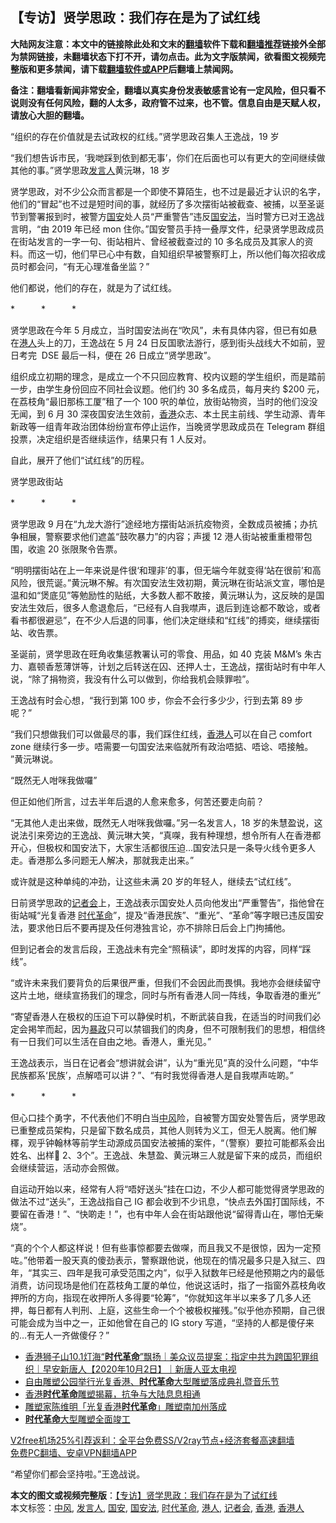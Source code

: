  <h2>【专访】贤学思政：我们存在是为了试红线</h2> <p class="notice"><b>大陆网友注意：本文中的链接除此处和文末的<a href="https://github.com/bannedbook/fanqiang" >翻墙</a>软件下载和<a href="https://github.com/killgcd/justmysocks/blob/master/README.md">翻墙推荐</a>链接外全部为禁网链接，未翻墙状态下打不开，请勿点击。此为文字版禁闻，欲看图文视频完整版和更多禁闻，请下载<a href="https://github.com/bannedbook/fanqiang">翻墙软件或APP</a>后翻墙上禁闻网。</p><p>备注：翻墙看新闻非常安全，翻墙以真实身份发表敏感言论有一定风险，但只看不说则没有任何风险，翻的人太多，政府管不过来，也不管。信息自由是天赋人权，请放心大胆的翻墙。</b></p>  <div class="entry">  <p>“组织的存在价值就是去试政权的红线。”贤学思政召集人王逸战，19 岁</p> <p>“我们想告诉市民，‘我哋踩到依到都无事’，你们在后面也可以有更大的空间继续做其他的事。”贤学思政<a href="https://www.bannedbook.org/bnews/tag/%E5%8F%91%E8%A8%80%E4%BA%BA/" class="st_tag internal_tag" rel="tag" title="标签 发言人 下的日志">发言人</a>黄沅琳，18 岁</p> <p>贤学思政，对不少公众而言都是一个即使不算陌生，也不过是最近才认识的名字，他们的“冒起”也不过是短时间的事，就经历了多次摆街站被截查、被捕，以至圣诞节到警署报到时，被警方<a href="https://www.bannedbook.org/bnews/tag/%E5%9B%BD%E5%AE%89/" class="st_tag internal_tag" rel="tag" title="标签 国安 下的日志">国安</a>处人员“严重警告”违反<a href="https://www.bannedbook.org/bnews/tag/%e5%9b%bd%e5%ae%89%e6%b3%95/" class="st_tag internal_tag" rel="tag" title="标签 国安法 下的日志">国安法</a>，当时警方已对王逸战言明，“由 2019 年已经 mon 住你。”国安警员手持一叠厚文件，纪录贤学思政成员在街站发言的一字一句、街站相片、曾经被截查过的 10 多名成员及其家人的资料。而这一切，他们早已心中有数，自知组织早被警察盯上，所以他们每次招收成员时都会问，“有无心理准备坐监？”</p> <p>他们都说，他们的存在，就是为了试红线。</p> <p>*　　　*　　　*</p> <p>贤学思政在今年 5 月成立，当时国安法尚在“吹风”，未有具体内容，但已有如悬在<a href="https://www.bannedbook.org/bnews/tag/%e6%b8%af%e4%ba%ba/" class="st_tag internal_tag" rel="tag" title="标签 港人 下的日志">港人</a>头上的刀，王逸战在 5 月 24 日反国歌法游行，感到街头战线大不如前，翌日考完  DSE 最后一科，便在 26 日成立“贤学思政”。</p> <p>组织成立初期的理念，是成立一个不只回应教育、校内议题的学生组织，而是踏前一步，由学生身份回应不同社会议题。他们约 30 多名成员，每月夹约 $200 元，在荔枝角“最旧那栋工厦”租了一个 100 呎的单位，放街站物资，当时的他们没没无闻，到 6 月 30 深夜国安法生效前，<a href="https://www.bannedbook.org/bnews/tag/%e9%a6%99%e6%b8%af/" class="st_tag internal_tag" rel="tag" title="标签 香港 下的日志">香港</a>众志、本土民主前线、学生动源、青年新政等一组青年政治团体纷纷宣布停止运作，当晚贤学思政成员在 Telegram 群组投票，决定组织是否继续运作，结果只有 1 人反对。</p>  <p>自此，展开了他们“试红线”的历程。</p> <p>贤学思政街站</p> <p>*　　　*　　　*</p> <p>贤学思政 9 月在“九龙大游行”途经地方摆街站派抗疫物资，全数成员被捕；办抗争相展，警察要求他们遮盖“鼓吹暴力”的内容；声援 12 港人街站被重重橙带包围，收逾 20 张限聚令告票。</p> <p>“明明摆街站在上一年来说是件很‘和理非’的事，但无端今年就变得‘站在很前’和高风险，很荒诞。”黄沅琳不解。有次国安法生效初期，黄沅琳在街站派文宣，哪怕是温和如“煲底见”等勉励性的贴纸，大多数人都不敢接，黄沅琳认为，这反映的是国安法生效后，很多人愈退愈后，“已经有人自我噤声，退后到连谂都不敢谂，或者看书都很避忌”，在不少人后退的同事，他们决定继续和“红线”的搏奕，继续摆街站、收告票。</p> <p>圣诞前，贤学思政在旺角收集惩教署认可的零食、用品，如 40 克装 M&#038;M’s 朱古力、嘉顿香葱薄饼等，计划之后转送在囚、还押人士，王逸战，摆街站时有中年人说，“除了捐物资，我没有什么可以做到，你给我机会赎罪啦”。</p> <p>王逸战有时会心想，“我行到第 100 步，你会不会行多少少，行到去第 89 步呢？” </p>  <p>“我们只想做我们可以做最尽的事，我们踩住红线，<a href="https://www.bannedbook.org/bnews/tag/%E9%A6%99%E6%B8%AF%E4%BA%BA/" class="st_tag internal_tag" rel="tag" title="标签 香港人 下的日志">香港人</a>可以在自己 comfort zone 继续行多一步。唔需要一句国安法来临就所有政治唔掂、唔谂、唔接触。 ”黄沅琳说。</p> <p>“既然无人咁咪我做囉”</p> <p>但正如他们所言，过去半年后退的人愈来愈多，何苦还要走向前？</p> <p>“无其他人走出来做，既然无人咁咪我做囉。”另一名发言人，18 岁的朱慧盈说，这说法引来旁边的王逸战、黄沅琳大笑，“真㗎，我有种理想，想令所有人在香港都开心，但极权和国安法下，大家生活都很压迫&#8230;国安法只是一条导火线令更多人走。香港那么多问题无人解决，那就我走出来。”</p> <p>或许就是这种单纯的冲劲，让这些未满 20 岁的年轻人，继续去“试红线”。</p> <p>日前贤学思政的<a href="https://www.bannedbook.org/bnews/tag/%e8%ae%b0%e8%80%85%e4%bc%9a/" class="st_tag internal_tag" rel="tag" title="标签 记者会 下的日志">记者会</a>上，王逸战表示国安处人员向他发出“严重警告”，指他曾在街站喊“光复香港 <a href="https://www.bannedbook.org/bnews/tag/%e6%97%b6%e4%bb%a3%e9%9d%a9%e5%91%bd/" class="st_tag internal_tag" rel="tag" title="标签 时代革命 下的日志">时代革命</a>”，提及“香港民族”、“重光”、“革命”等字眼已违反国安法，要求他日后不要再提及任何港独言论，亦不排除日后会上门拘捕他。</p> <p>但到记者会的发言后段，王逸战未有完全“照稿读”，即时发挥的内容，同样“踩线”。</p>  <p>“或许未来我们要背负的后果很严重，但我们不会因此而畏惧。我地亦会继续留守这片土地，继续宣扬我们的理念，同时与所有香港人同一阵线，争取香港的重光”</p> <p>“寄望香港人在极权的压迫下可以静侯时机，不断武装自我，在适当的时间我们必定会掲竿而起，因为<span class='wp_keywordlink'><a href="https://www.bannedbook.org/forum11/topic276.html" title="禁片：评中国共产党的暴政" target="_blank">暴政</a></span>只可以禁锢我们的肉身，但不可限制我们的思想，相信终有一日我们可以生活在自由之地。香港人，重光见。”</p> <p>王逸战表示，当日在记者会“想讲就会讲”，认为“重光见”真的没什么问题，“中华民族都系‘民族’，点解唔可以讲？”、“有时我觉得香港人是自我噤声咗啲。”</p> <p>*　　　*　　　*</p> <p>但心口挂个勇字，不代表他们不明白当<a href="https://www.bannedbook.org/bnews/tag/%E4%B8%AD%E9%A3%8E/" class="st_tag internal_tag" rel="tag" title="标签 中风 下的日志">中风</a>险，自被警方国安处警告后，贤学思政已重整成员架构，只是留下数名成员，其他人则转为义工，但无人脱离。他们解䆁，观乎钟翰林等前学生动源成员国安法被捕的案件，“（警察）要拉可能都系会出姓名、出样𠮶 2、3个”。王逸战、朱慧盈、黄沅琳三人就是留下来的成员，而组织会继续营运，活动亦会照做。</p> <p>自运动开始以来，经常有人将“唔好送头”挂在口边，不少人都可能觉得贤学思政的做法不过“送头”，王逸战指自己 IG 都会收到不少讯息，“快点去外国打国际线，不要留在香港！”、“快啲走！”，也有中年人会在街站跟他说“留得青山在，哪怕无柴烧”。</p> <p>“真的个个人都这样说！但有些事惊都要去做㗎，而且我又不是很惊，因为一定预咗。”他带着一股天真的傻劲表示，警察跟他说，他现在的情况最多只是入狱三、四年，“其实三、四年是我可承受范围之内”，似乎入狱数年已经是他预期之内的最低消费，访问现场是他们在荔枝角工厦的单位，他说这话时，指了一指窗外荔枝角收押所的方向，指现在收押所人多得要“轮筹”，“你就知这年半以来多了几多人还押，每日都有人判刑、上庭，这些生命一个个被极权摧残。”似乎他亦预期，自己很可能会成为当中之一，正如他曾在自己的 IG story 写道，“坚持的人都是傻仔来的&#8230;有无人一齐做傻仔？”</p>  <ul class='op-related-articles' title='相关阅读'> <li><a href='https://www.bannedbook.org/bnews/bannedvideo/20201002/1406722.html' target='_blank'>香港狮子山10.1灯海“<b>时代革命</b>”飘扬｜美众议员提案：指定中共为跨国犯罪组织｜早安新唐人【2020年10月2日】｜新唐人亚太电视</a></li> <li><a href='https://www.bannedbook.org/bnews/baitai/20200902/1389672.html' target='_blank'>自由雕塑公园举行光复香港、<b>时代革命</b>大型雕塑落成典礼暨音乐节</a></li> <li><a href='https://www.bannedbook.org/bnews/cnnews/hknews/20200901/1388918.html' target='_blank'>香港<b>时代革命</b>雕塑揭幕，抗争与大陆息息相通</a></li> <li><a href='https://www.bannedbook.org/bnews/headline/20200831/1388735.html' target='_blank'>雕塑家陈维明「光复香港<b>时代革命</b>」雕塑南加州落成</a></li> <li><a href='https://www.bannedbook.org/bnews/baitai/20200828/1387064.html' target='_blank'><b>时代革命</b>大型雕塑全面竣工</a></li> </ul> <p class="texttj"> <a href="https://github.com/bannedbook/fanqiang/wiki/V2ray%E6%9C%BA%E5%9C%BA" target="_blank">V2free机场25%引荐返利：全平台免费SS/V2ray节点+经济套餐高速翻墙</a><br/> <a href="https://github.com/bannedbook/fanqiang/wiki/%E7%A6%81%E9%97%BB%E7%BD%91%E5%AE%89%E5%8D%93%E7%BF%BB%E5%A2%99%E6%96%B0%E9%97%BBAPP" target="_blank">免费PC翻墙、安卓VPN翻墙APP</a></p><p>“希望你们都会坚持啦。”王逸战说。</p><a name='sharetosocial'></a>       <div><b>本文的图文或视频完整版</b>：<a href='https://www.bannedbook.org/bnews/comments/20210101/1459096.html'>【专访】贤学思政：我们存在是为了试红线</a></div>  </div><!--END ENTRY--> <div class="postfooter"> <div>本文标签：<a href="https://www.bannedbook.org/bnews/tag/%E4%B8%AD%E9%A3%8E/" rel="tag">中风</a>, <a href="https://www.bannedbook.org/bnews/tag/%E5%8F%91%E8%A8%80%E4%BA%BA/" rel="tag">发言人</a>, <a href="https://www.bannedbook.org/bnews/tag/%E5%9B%BD%E5%AE%89/" rel="tag">国安</a>, <a href="https://www.bannedbook.org/bnews/tag/%e5%9b%bd%e5%ae%89%e6%b3%95/" rel="tag">国安法</a>, <a href="https://www.bannedbook.org/bnews/tag/%e6%97%b6%e4%bb%a3%e9%9d%a9%e5%91%bd/" rel="tag">时代革命</a>, <a href="https://www.bannedbook.org/bnews/tag/%e6%b8%af%e4%ba%ba/" rel="tag">港人</a>, <a href="https://www.bannedbook.org/bnews/tag/%e8%ae%b0%e8%80%85%e4%bc%9a/" rel="tag">记者会</a>, <a href="https://www.bannedbook.org/bnews/tag/%e9%a6%99%e6%b8%af/" rel="tag">香港</a>, <a href="https://www.bannedbook.org/bnews/tag/%E9%A6%99%E6%B8%AF%E4%BA%BA/" rel="tag">香港人</a></div>  </div><!--END POSTFOOTER--> 